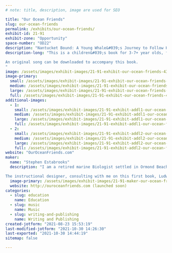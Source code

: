 ```yaml
---
# note: title, description, image are used for SEO

title: "Our Ocean Friends"
slug: our-ocean-friends
permalink: /exhibits/our-ocean-friends/
exhibit-id: 21-91
exhibit-zone: "Opportunity"
space-number: "OD22"
description: "Nantucket Bound: A Young Whale&#039;s Journey to Follow His Dream"
description-long: "This is a children&#039;s book for 3-7+ year olds, following the journey of a young whale, along with his mother, up the Eastern Atlantic. On this trip, they encounter all sorts of marine life and he learns all the things that a young whale must learn. He longs to be a teacher himself, teaching the world about protecting the oceans and ALL its inhabitants.

An original song can be downloaded to accompany this book.
"
image: /assets/images/exhibit-images/21-91-exhibit-our-ocean-friends-43-cover-4431-large.png
image-primary: 
  small: /assets/images/exhibit-images/21-91-exhibit-our-ocean-friends-43-cover-4431-small.png
  medium: /assets/images/exhibit-images/21-91-exhibit-our-ocean-friends-43-cover-4431-medium.png
  large: /assets/images/exhibit-images/21-91-exhibit-our-ocean-friends-43-cover-4431-large.png
  full: /assets/images/exhibit-images/21-91-exhibit-our-ocean-friends-43-cover-4431-full.png
additional-images: 
  - 1:
    small: /assets/images/exhibit-images/21-91-exhibit-addl1-our-ocean-friends-ocean-friends-logo-blue-words-small.png
    medium: /assets/images/exhibit-images/21-91-exhibit-addl1-our-ocean-friends-ocean-friends-logo-blue-words-medium.png
    large: /assets/images/exhibit-images/21-91-exhibit-addl1-our-ocean-friends-ocean-friends-logo-blue-words-large.png
    full: /assets/images/exhibit-images/21-91-exhibit-addl1-our-ocean-friends-ocean-friends-logo-blue-words-full.png
  - 2:
    small: /assets/images/exhibit-images/21-91-exhibit-addl2-our-ocean-friends-oof-whale-song-writer-sle-1024x1024-small.png
    medium: /assets/images/exhibit-images/21-91-exhibit-addl2-our-ocean-friends-oof-whale-song-writer-sle-1024x1024-medium.png
    large: /assets/images/exhibit-images/21-91-exhibit-addl2-our-ocean-friends-oof-whale-song-writer-sle-1024x1024-large.png
    full: /assets/images/exhibit-images/21-91-exhibit-addl2-our-ocean-friends-oof-whale-song-writer-sle-1024x1024-full.png
website: "OurOceanFriends.com"
maker: 
  name: "Stephen Estabrooks"
  description: "I am a retired marine Biologist settled in Ormond Beach, now writing stories for children and helping to spark their interest and concerns over the plight of our oceans.

The instructional designer, consulting with me on this first book, Ludwika Goodson, also will be at the exhibit. We are partners in OurOceanFriends.com."
  image-primary: /assets/images/exhibit-images/21-91-maker-our-ocean-friends-cover-medium.png
  website: http://ouroceanfriends.com (launched soon)
categories: 
  - slug: education
    name: Education
  - slug: music
    name: Music
  - slug: writing-and-publishing
    name: Writing and Publishing
created-jotform: "2021-08-23 15:53:19"
last-modified-jotform: "2021-10-30 14:26:30"
last-exported: "2021-10-30 14:44:19"
sitemap: false

---
```

